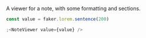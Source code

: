 A viewer for a note, with some formatting and sections.

```js
const value = faker.lorem.sentence(200)

;<NoteViewer value={value} />
```
